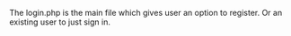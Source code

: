 The login.php is the main file which gives user an option to register.
Or an existing user to just sign in.

